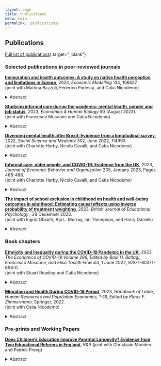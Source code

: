 ```yaml
---
layout: page
title: Publications
menu: main
permalink: /publications/
---
```


## Publications
[Full list of publications](https://scholar.google.com/citations?user=ByPOPPkAAAAJ&hl=en){:target="_blank"}

### Selected publications in peer-reviewed journals
<p> </p>

**[Immigration and health outcomes: A study on native health perception and limitations in Europe](https://www.sciencedirect.com/science/article/pii/S026499932300439X)**, 2024, *Economic Modelling* 134, 106627. \
(joint with Martina Bazzoli, Federico Podesta, and Catia Nicodemo) 
<details>
  <summary>Abstract</summary>
  
This study examines the impact of immigration on the self-perceived health of natives in 16 European countries from 2006 to 2018. Utilizing data from the European Union Statistics on Income and Living Conditions (EU-SILC) and the European Union Labor Force Survey (EU-LFS), we focus on two health outcomes: natives’ self-perceived health and health-related limitations in daily activities. Contrary to concerns, our findings indicate a positive influence of immigration on natives’ health perception and a reduction in health-related limitations. Noteworthy variations by gender and age emerge, with more pronounced benefits in countries with lower human capital. These results underscore the potential health advantages of immigration, emphasizing the necessity for nuanced immigration policies that consider societal impact and call for a comprehensive evaluation of immigration’s effects.
</details>
<p> </p>  

**[Studying informal care during the pandemic: mental health, gender and job status](https://www.sciencedirect.com/science/article/pii/S1570677X23000266?via%3Dihub)**, 2023, *Economics & Human Biology* 50 (August 2023). \
(joint with Francesco Moscone and Catia Nicodemo) 
<details>
  <summary>Abstract</summary>
Unexpected negative health shocks such as COVID-19 put pressure on households to provide more care to relatives and friends. This study uses data from the UK Household Longitudinal Study to investigate the impact of informal caregiving on mental health during the COVID-19 pandemic. Using a difference-in-differences analysis, we find that individuals who started providing care after the pandemic began reported more mental health issues than those who never provided care. Additionally, the gender gap in mental health widened during the pandemic, with women more likely to report mental health issues. We also find that those who began providing care during the pandemic reduced their work hours compared to those who never provided care. Our results suggest that the COVID-19 pandemic has had a negative impact on the mental health of informal caregivers, particularly for women.
</details>
<p> </p>  

**[Diverging mental health after Brexit: Evidence from a longitudinal survey](https://www.sciencedirect.com/science/article/abs/pii/S0277953622002994?via%3Dihub)**, 2022, *Social Science and Medicine*  302, June 2022, 114993. \
(joint with Charlotte Herby, Nicolo Cavalli, and Catia Nicodemo) 
<details>
  <summary>Abstract</summary>
  This study analyses the changes in mental health in the UK that occurred as a result of the 2016 referendum on UK membership of the EU (Brexit). Using the Household Longitudinal Study, we compare the levels of self-reported mental distress, mental functioning and life satisfaction be-fore and after the referendum. A linear fixed effects analysis revealed an overall decrease in mental health post-referendum with higher levels of mental distress, and a decline in the SF-12 Mental Component Summary score. Furthermore, the study does not find evidence of significant changes in overall life satisfaction in the two years after the referendum. Younger men, highly educated and Natives, especially those living in stronger “Remain areas”, seem to be the groups most affected by the Brexit in terms of mental health. Overall, the results of this study suggest that the outcome of the referendum and the economic uncertainty that it brought impacted the mental health of voters in a negative and diverging way.
</details>
<p> </p>

**[Informal care, older people, and COVID-19: Evidence from the UK](https://www.sciencedirect.com/science/article/pii/S0167268122004231)**, 2023, *Journal of Economic Behavior and Organization*   205, January 2023, Pages 468-488. \
(joint with Charlotte Herby, Nicolo Cavalli, and Catia Nicodemo) 
<details>
  <summary>Abstract</summary>
  The negative health effects and mortality caused by the COVID-19 pandemic disproportionately fell upon older and disabled people. Protecting these vulnerable groups has been a key policy priority throughout the pandemic and related vaccination campaigns. Using data from the latest survey of the UK Household Longitudinal Study on COVID-19 we found that people who receive informal care have higher probability of being infected when compared to those not receiving informal care. Further, we found that care recipients who are in the lowest income groups have a higher probability of catching the virus when compared to those in the highest income groups. We also estimated the likelihood of being infected for informal carers versus those who did not provide any care during the pandemic and found no significant differences between these two groups. Our empirical findings suggest that the standard measures introduced with the aim of protecting vulnerable groups, such as closing care homes or prioritising the vaccination of their staff, were not sufficient to avoid the spread of the virus amongst disabled and older people. Informal carers play an important role in the social care sector. As such, protecting vulnerable people by investing in the informal care sector should be a priority for future health policy.
</details>
<p> </p>

**[The impact of school exclusion in childhood on health and well‐being outcomes in adulthood: Estimating causal effects using inverse probability of treatment weighting](https://bpspsychub.onlinelibrary.wiley.com/doi/full/10.1111/bjep.12656)**, 2023, *British Journal of Educational Psychology* , 28 December 2023. \
(joint with Ingrid Obsuth,  Aja L. Murray, Ian Thompson, and Harry Daniels) 
<details>
  <summary>Abstract</summary>
  The negative health effects and mortality caused by the COVID-19 pandemic disproportionately fell upon older and disabled people. Protecting these vulnerable groups has been a key policy priority throughout the pandemic and related vaccination campaigns. Using data from the latest survey of the UK Household Longitudinal Study on COVID-19 we found that people who receive informal care have higher probability of being infected when compared to those not receiving informal care. Further, we found that care recipients who are in the lowest income groups have a higher probability of catching the virus when compared to those in the highest income groups. We also estimated the likelihood of being infected for informal carers versus those who did not provide any care during the pandemic and found no significant differences between these two groups. Our empirical findings suggest that the standard measures introduced with the aim of protecting vulnerable groups, such as closing care homes or prioritising the vaccination of their staff, were not sufficient to avoid the spread of the virus amongst disabled and older people. Informal carers play an important role in the social care sector. As such, protecting vulnerable people by investing in the informal care sector should be a priority for future health policy.
</details>
<p> </p>

### Book chapters
**[Ethnicity and Inequality during the COVID-19 Pandemic in the UK](https://www.emerald.com/insight/content/doi/10.1108/S0573-855520220000296012/full/html)**, 2023, *The Economics of COVID-19:Volume 296, Edited by Badi H. Baltagi,
Francesco Moscone, and Elisa Tosetti* Emerald, 1 June 2022, 978-1-80071-694-0. \
(joint with Stuart Reading and Catia Nicodemo) 
<details>
  <summary>Abstract</summary>
This chapter presents a summary of existent evidence regarding the effects of the COVID-19 pandemic on Minority Ethnic Groups (MEGs) in the United Kingdom Compared to White British, MEGs have historically experienced lower levels of health and socioeconomic outcomes and the COVID-19 crisis seems to have widened these inequalities. In particular, evidence gathered between 2020 and early 2021 suggests that MEGs, and especially MEGs women, experienced a substantive deterioration in mental health. Furthermore, Black and South Asian groups were more likely to contract the infection and die than any other ethnic group. Access to preventative services and healthcare, plus residential and employment segregation seem to be important factors in explaining mortality rates due to COVID-19. Finally, data released by NHS on vaccinations (until August 2021) show that Black, Pakistani and Bangladeshi communities are lagging behind the rest, with a very low proportion of these groups receiving the first dose. Getting everyone vaccinated should be a priority for the Government in order to reduce the impact of COVID-19 and avoid new outbreaks. The evidence collected and summarised in this chapter calls for further attention on, and action to mitigate, the widening gaps in health and socioeconomic attainments across ethnic groups.
</details>
<p> </p> 

**[Migration and Health During COVID-19 Period](https://link.springer.com/referenceworkentry/10.1007/978-3-319-57365-6_361-1)**, 2023, *Handbook of Labor, Human Resources and Population Economics, 1-18, Edited by Klaus F. Zimmermann,* Springer, 2022. \
(joint with Catia Nicodemo) 
<details>
  <summary>Abstract</summary>
This chapter explores how the COVID-19 pandemic has affected the health of migrants and refugees in Europe. In particular, it focuses on how the pandemic has affected migrants’ mental health and their access to vaccination and healthcare services. Throughout the pandemic, migrants were at higher risk of COVID19 infection and death, with a high rate of hesitancy to get vaccinated. Migrants are more likely to work in jobs that are at high risk of accidents and in sectors that are key for society, especially during the pandemic, such as transport and healthcare, among others. This fact, jointly with cultural barriers, socioeconomic disadvantages, and, in some cases, discrimination, has directly and indirectly deteriorated migrants’ health outcomes, or created new vulnerabilities in this population. European governments should make further effort on addressing these issues, by, for example, adopting new public health interventions to mitigate and prevent the negative consequences of COVID-19 on migrants.
</details>
<p> </p> 

### Pre-prints and Working Papers

**[Does Children’s Education Improve Parental Longevity? Evidence from Two Educational Reforms in England](https://osf.io/preprints/socarxiv/9n8q5)**, *R&R*
(joint with Christiaan Monden and Patrick Praeg) 
<details>
  <summary>Abstract</summary>
  Parents of better-educated children are healthier and live longer. Is this a non-monetary return to education which crosses generational boundaries, or is this the consequence of unobserved factors (e.g. shared genes or living conditions) driving both children’s education and parental health? Using data from the English Longitudinal Study of Aging (ELSA) and two educational reforms that raised the mandatory school-leaving age from age 14 to 15 years in 1947 and from age 15 to 16 years in 1972, we investigate the causal effect of children’s education on parental longevity. Results suggest that both one-year increases in school-leaving age significantly reduced the hazard of dying for fathers as well as for mothers. We do not find a consistent pattern when comparing differences in the effects of daughters’ and sons’ education. Lower class parents benefitted more from the 1972 reform than higher class parents. We discuss these results against the backdrop of generational conflict and the specific English context.
</details>
<p> </p> 

